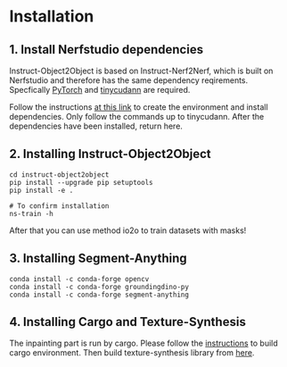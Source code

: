 # Installation

## 1. Install Nerfstudio dependencies

Instruct-Object2Object is based on Instruct-Nerf2Nerf, which is built on Nerfstudio and therefore has the same dependency reqirements. Specfically [PyTorch](https://pytorch.org/) and [tinycudann](https://github.com/NVlabs/tiny-cuda-nn) are required.

Follow the instructions [at this link](https://docs.nerf.studio/quickstart/installation.html) to create the environment and install dependencies. Only follow the commands up to tinycudann. After the dependencies have been installed, return here.

## 2. Installing Instruct-Object2Object

```
cd instruct-object2object
pip install --upgrade pip setuptools
pip install -e .

# To confirm installation
ns-train -h
```

After that you can use method io2o to train datasets with masks!

## 3. Installing Segment-Anything
```
conda install -c conda-forge opencv
conda install -c conda-forge groundingdino-py
conda install -c conda-forge segment-anything
```
## 4. Installing Cargo and Texture-Synthesis
The inpainting part is run by cargo. Please follow the [instructions](https://doc.rust-lang.org/cargo/getting-started/installation.html) to build cargo environment. Then build texture-synthesis library from [here](https://github.com/EmbarkStudios/texture-synthesis).